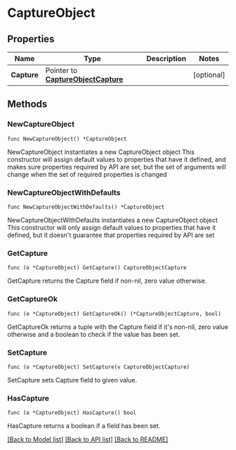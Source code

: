 # CaptureObject

## Properties

Name | Type | Description | Notes
------------ | ------------- | ------------- | -------------
**Capture** | Pointer to [**CaptureObjectCapture**](CaptureObjectCapture.md) |  | [optional] 

## Methods

### NewCaptureObject

`func NewCaptureObject() *CaptureObject`

NewCaptureObject instantiates a new CaptureObject object
This constructor will assign default values to properties that have it defined,
and makes sure properties required by API are set, but the set of arguments
will change when the set of required properties is changed

### NewCaptureObjectWithDefaults

`func NewCaptureObjectWithDefaults() *CaptureObject`

NewCaptureObjectWithDefaults instantiates a new CaptureObject object
This constructor will only assign default values to properties that have it defined,
but it doesn't guarantee that properties required by API are set

### GetCapture

`func (o *CaptureObject) GetCapture() CaptureObjectCapture`

GetCapture returns the Capture field if non-nil, zero value otherwise.

### GetCaptureOk

`func (o *CaptureObject) GetCaptureOk() (*CaptureObjectCapture, bool)`

GetCaptureOk returns a tuple with the Capture field if it's non-nil, zero value otherwise
and a boolean to check if the value has been set.

### SetCapture

`func (o *CaptureObject) SetCapture(v CaptureObjectCapture)`

SetCapture sets Capture field to given value.

### HasCapture

`func (o *CaptureObject) HasCapture() bool`

HasCapture returns a boolean if a field has been set.


[[Back to Model list]](../README.md#documentation-for-models) [[Back to API list]](../README.md#documentation-for-api-endpoints) [[Back to README]](../README.md)


